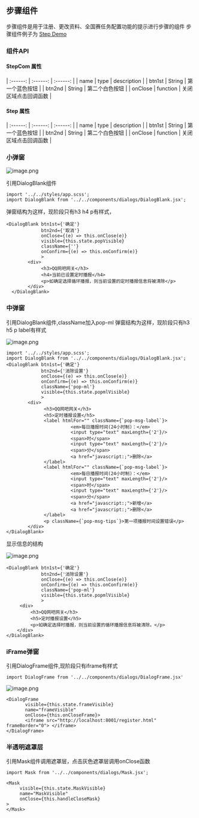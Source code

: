 ## 步骤组件
步骤组件是用于注册、更改资料、全国赛任务配置功能的提示进行步骤的组件
步骤组件例子为
[Step Demo](http://localhost:8001/steps.html)

### 组件API

#### StepCom 属性

| :------: | :------: |  :------: |
| name | type | description |
| btn1st | String | 第一个蓝色按钮 |
| btn2nd | String | 第二个白色按钮 |
| onClose | function | 关闭区域点击回调函数 |

#### Step 属性

| :------: | :------: |  :------: |
| name | type | description |
| btn1st | String | 第一个蓝色按钮 |
| btn2nd | String | 第二个白色按钮 |
| onClose | function | 关闭区域点击回调函数 |

### 小弹窗
![image.png](/philozhang/netbar-gateway-admin/uploads/3A19197C6095421C8406D920EDBC0E85/image.png)

引用DialogBlank组件

    import '../../styles/app.scss';
    import DialogBlank from '../../components/dialogs/DialogBlank.jsx';

弹窗结构为这样，现阶段只有h3 h4 p有样式，

    <DialogBlank btn1st={'确定'}
                 btn2nd={'取消'}
                 onClose={(e) => this.onClose(e)}
                 visible={this.state.popVisible}
                 className={''}
                 onConfirm={(e) => this.onConfirm(e)}
                 >
            <div>
                 <h3>QQ网吧网关</h3>
                 <h4>当前已设置定时播报</h4>
                 <p>如确定选择循环播报，则当前设置的定时播报信息将被清除</p>
            </div>
      </DialogBlank>

### 中弹窗
     
引用DialogBlank组件,className加入pop-ml
弹窗结构为这样，现阶段只有h3 h5 p label有样式

![image.png](/philozhang/netbar-gateway-admin/uploads/784CB7C92E4C457EA8C5F7D49F70650D/image.png)

    import '../../styles/app.scss';
    import DialogBlank from '../../components/dialogs/DialogBlank.jsx';
    <DialogBlank btn1st={'确定'}
                 btn2nd={'消除设置'}
                 onClose={(e) => this.onClose(e)}
                 onConfirm={(e) => this.onConfirm(e)}
                 className={'pop-ml'}
                 visible={this.state.popmlVisible}
                 >
            <div>
                  <h3>QQ网吧网关</h3>
                  <h5>定时播报设置</h5>
                  <label htmlFor="" className={`pop-msg-label`}>
                            <em>每日播报时间(24小时制)：</em>
                            <input type="text" maxLength={'2'}/>
                            <span>时</span>
                            <input type="text" maxLength={'2'}/>
                            <span>分</span>
                            <a href="javascript:;">删除</a>
                  </label>
                  <label htmlFor="" className={`pop-msg-label`}>
                            <em>每日播报时间(24小时制)：</em>
                            <input type="text" maxLength={'2'}/>
                            <span>时</span>
                            <input type="text" maxLength={'2'}/>
                            <span>分</span>
                            <a href="javascript:;">新增</a>
                            <a href="javascript:;">删除</a>
                  </label>
                  <p className={`pop-msg-tips`}>第一项播报时间设置错误</p>
            </div>
    </DialogBlank>
    
显示信息的结构

![image.png](/philozhang/netbar-gateway-admin/uploads/BB6245216F2B403C9775A8BB7BE3B50E/image.png)

    <DialogBlank btn1st={'确定'}
                 btn2nd={'消除设置'}
                 onClose={(e) => this.onClose(e)}
                 onConfirm={(e) => this.onConfirm(e)}
                 className={'pop-ml'}
                 visible={this.state.popmlVisible}
                 >
         <div>
             <h3>QQ网吧网关</h3>
             <h5>定时播报设置</h5>
             <p>如确定选择时播报，则当前设置的循环播报信息将被清除。</p>
        </div>
    </DialogBlank>
### iFrame弹窗
    
引用DialogFrame组件,现阶段只有iframe有样式

    import DialogFrame from '../../components/dialogs/DialogFrame.jsx'

![image.png](/philozhang/netbar-gateway-admin/uploads/5CE527BAD8DA434C876F164484BCC539/image.png)

    <DialogFrame
           visible={this.state.frameVisible}
           name="frameVisible"
           onClose={this.onCloseFrame}>
           <iframe src="http://localhost:8001/register.html" frameBorder="0"> </iframe>
    </DialogFrame>


### 半透明遮罩层

引用Mask组件调用遮罩层，点击灰色遮罩层调用onClose函数

    import Mask from '../../components/dialogs/Mask.jsx';
    
    <Mask
         visible={this.state.MaskVisible}
         name="MaskVisible"
         onClose={this.handleCloseMask}
    >
    </Mask>